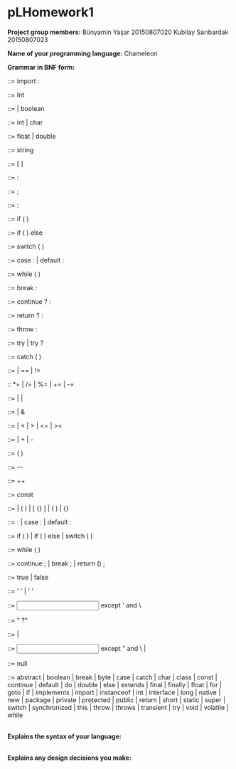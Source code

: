 # pLHomework1
<b>Project group members:</b> Bünyamin Yaşar 20150807020 Kubilay Sarıbardak 20150807023

<b>Name of your programming language:</b> Chameleon

<b>Grammar in BNF form:</b><br>

<single type import declaration> ::= import <type name> :

<constructor modifier> ::= Int

<primitive type> ::= <numeric type> | boolean

<integral type> ::=  int | char

<floating-point type> ::= float | double
  
<string type> ::= string

<array type> ::= <type> [ ]

<empty statement> ::= :

<labeled statement> ::= <identifier> ; <statement>

<expression statement> ::= <statement expression> :

<if then statement>::= if ( <expression> ) <statement>

<if then else statement>::= if ( <expression> ) <statement no short if> else <statement>

<switch statement> ::= switch ( <expression> ) <switch block>

<switch label> ::= case <constant expression> : | default :

<while statement> ::= while ( <expression> ) <statement>
  
<break statement> ::= break <identifier> :

<continue statement> ::= continue <identifier>? :

<return statement> ::= return <expression>? :

<throws statement> ::= throw <expression> :
  
<try statement> ::= try <block> <catches> | try <block> <catches>? <finally>

<catch clause> ::= catch ( <formal parameter> ) <block>

<equality-expression> ::= <relational-expression>
                        | <equality-expression> == <relational-expression>
                        | <equality-expression> != <relational-expression>
  
<assignment operator> :: *= | /= | %= | += | -=

<conditional or expression> ::= <conditional and expression> | <conditional or expression> | <conditional and expression>

<conditional and expression> ::= <inclusive or expression> | <conditional and expression> & <inclusive or expression>
  
<relational expression> ::= <shift expression> | <relational expression> < <shift expression> | <relational expression> > <shift expression> | <relational expression> <= <shift expression> | <relational expression> >= <shift expression>
  
<additive expression> ::= <multiplicative expression> | <additive expression> + <multiplicative expression> | <additive expression> - <multiplicative expression>
  
<cast expression> ::= ( <primitive type> ) <unary expression> 

<predecrement expression> ::= -- <unary expression>

<preincrement expression> ::= ++ <unary expression>

<type-qualifier> ::= const

<direct-declarator> ::= <identifier>
                      | ( <declarator> )
                      | <direct-declarator> [ {<constant-expression>} ]
                      | <direct-declarator> ( <parameter-type-list> )
                      | <direct-declarator>  {<identifier>} 

<labeled-statement> ::= <identifier> : <statement>
                      | case <constant-expression> : <statement>
                      | default : <statement>

<selection-statement> ::= if ( <expression> ) <statement>
                        | if ( <expression> ) <statement> else <statement>
                        | switch ( <expression> ) <statement>

<iteration-statement> ::= while ( <expression> ) <statement>

<jump-statement> ::= continue ;
                   | break ;
                   | return (<expression>) ;
  
<boolean literal> ::= true | false

<character literal> ::= ' <single character> ' | ' <escape sequence> '

<single character> ::= <input character> except ' and \

<string literal> ::= " <string characters>?"

<string characters> ::= <string character> | <string characters> <string character>

<string character> ::= <input character> except " and \ | <escape character>

<null literal> ::= null

<keyword> ::= abstract | boolean | break | byte | case | catch | char | class | const | continue | default | do | double | else | extends | final | finally | float | for | goto | if | implements | import | instanceof | int | interface | long | native | new | package | private | protected | public | return | short | static | super | switch | synchronized | this | throw | throws | transient | try | void | volatile | while

<br><b>Explains the syntax of your language:</b>

<br><b>Explains any design decisions you make:</b>
